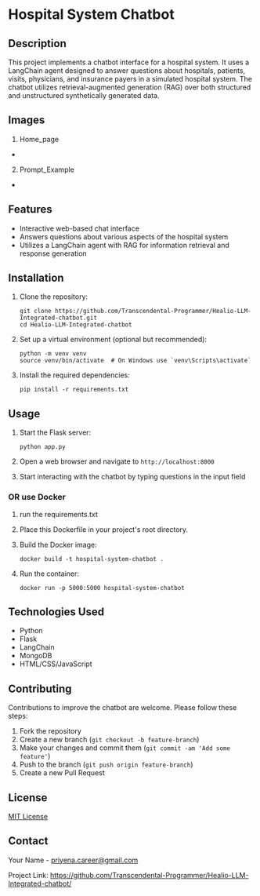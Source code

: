 
# Hospital System Chatbot

## Description
This project implements a chatbot interface for a hospital system. It uses a LangChain agent designed to answer questions about hospitals, patients, visits, physicians, and insurance payers in a simulated hospital system. The chatbot utilizes retrieval-augmented generation (RAG) over both structured and unstructured synthetically generated data.

## Images
1. Home_page
- 
2. Prompt_Example
- 

## Features
- Interactive web-based chat interface
- Answers questions about various aspects of the hospital system
- Utilizes a LangChain agent with RAG for information retrieval and response generation

## Installation

1. Clone the repository:
   ```
   git clone https://github.com/Transcendental-Programmer/Healio-LLM-Integrated-chatbot.git
   cd Healio-LLM-Integrated-chatbot
   ```

2. Set up a virtual environment (optional but recommended):
   ```
   python -m venv venv
   source venv/bin/activate  # On Windows use `venv\Scripts\activate`
   ```

3. Install the required dependencies:
   ```
   pip install -r requirements.txt
   ```

## Usage

1. Start the Flask server:
   ```
   python app.py
   ```

2. Open a web browser and navigate to `http://localhost:8000`

3. Start interacting with the chatbot by typing questions in the input field

### OR use Docker

1. run the requirements.txt

2. Place this Dockerfile in your project's root directory.

3. Build the Docker image:
   ```
   docker build -t hospital-system-chatbot .
   ```

4. Run the container:
   ```
   docker run -p 5000:5000 hospital-system-chatbot
   ```


## Technologies Used
- Python
- Flask
- LangChain
- MongoDB
- HTML/CSS/JavaScript

## Contributing
Contributions to improve the chatbot are welcome. Please follow these steps:
1. Fork the repository
2. Create a new branch (`git checkout -b feature-branch`)
3. Make your changes and commit them (`git commit -am 'Add some feature'`)
4. Push to the branch (`git push origin feature-branch`)
5. Create a new Pull Request

## License
[MIT License](https://opensource.org/licenses/MIT)

## Contact
Your Name - priyena.career@gmail.com

Project Link: https://github.com/Transcendental-Programmer/Healio-LLM-Integrated-chatbot/
